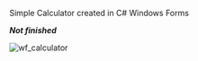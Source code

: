 Simple Calculator created in C# Windows Forms<br>

*__Not finished__*

![wf_calculator](https://user-images.githubusercontent.com/28822224/54884254-71de9c80-4e77-11e9-809a-a017532f170a.PNG)
